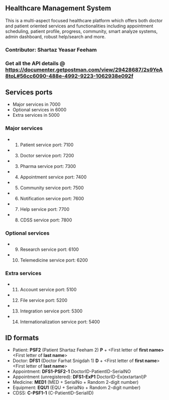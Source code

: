 ## Healthcare Management System

This is a multi-aspect focused healthcare platform which offers both doctor and patient oriented services and functionalities including appointment scheduling, patient profile, progress, community, smart analyze systems, admin dashboard, robust help/search and more.

### Contributor: Shartaz Yeasar Feeham

### Get all the API details @ https://documenter.getpostman.com/view/29428687/2s9YeA8toL#56cc6090-488e-4992-9223-1062938e092f

## Services ports

- Major services in 7000
- Optional services in 6000
- Extra services in 5000

### Major services

- 1. Patient service port: 7100
- 3. Doctor service port: 7200
- 3. Pharma service port: 7300
- 4. Appointment service port: 7400
- 5. Community service port: 7500
- 6. Notification service port: 7600
- 7. Help service port: 7700
- 8. CDSS service port: 7800

### Optional services

- 9. Research service port: 6100
- 10. Telemedicine service port: 6200

### Extra services

- 11. Account service port: 5100
- 12. File service port: 5200
- 13. Integration service port: 5300
- 14. Internationalization service port: 5400

## ID formats

- Patient: **PSF2** (Patient Shartaz Feeham 2) **P** + <First letter of **first name>**<First letter of **last name**><Serial no>
- Doctor: **DFS1** (Doctor Farhat Snigdah 1) **D** + <First letter of **first name**><First letter of **last name**><Serial no>
- Appointment: **DFS1-PSF2-1** DoctorID-PatientID-SerialNO
- Appointment (unregistered): **DFS1-ExP1** DoctorID-Ex(extartanl)P<Serial-NO>
- Medicine: **MED1** (MED + SerialNo + Random 2-digit number)
- Equipment: **EQU1** (EQU + SerialNo + Random 2-digit number)
- CDSS: **C-PSF1-1** (C-PatientID-SerialID)
